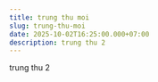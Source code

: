 ```yaml
---
title: trung thu moi
slug: trung-thu-moi
date: 2025-10-02T16:25:00.000+07:00
description: trung thu 2
---
```

trung thu 2
